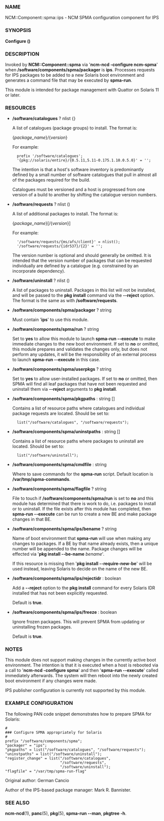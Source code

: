 ### NAME

NCM::Component::spma::ips - NCM SPMA configuration component for IPS

### SYNOPSIS

**Configure ()**

### DESCRIPTION

Invoked by **NCM::Component::spma** via '**ncm-ncd -configure ncm-spma**' when
**/software/components/spma/packager** is **ips**.  Processes requests for
IPS packages to be added to a new Solaris boot environment and generates a
command file that may be executed by **spma-run**.

This module is intended for package management with Quattor on Solaris 11
or later.

### RESOURCES

- **/software/catalogues** ? nlist {}

    A list of catalogues (package groups) to install.  The format is:

    {_package\_name_}/{_version_}

    For example:

        prefix '/software/catalogues';
        '{pkg://solaris/entire}/{0.5.11,5.11-0.175.1.10.0.5.0}' = '';

    The intention is that a host's software inventory is predominantly defined
    by a small number of software catalogues that pull in almost all of the
    packages required for the build.

    Catalogues must be versioned and a host is progressed from one version
    of a build to another by shifting the catalogue version numbers.

- **/software/requests** ? nlist ()

    A list of additional packages to install.  The format is:

    {_package\_name_}\[/{_version_}\]

    For example:

        '/software/requests/{ms/afs/client}' = nlist();
        '/software/requests/{idr537}/{2}' = '';

    The version number is optional and should generally be omitted.  It is
    intended that the version number of packages that can be requested individually
    are defined by a catalogue (e.g. constrained by an incorporate dependency).

- **/software/uninstall** ? nlist ()

    A list of packages to uninstall.  Packages in this list will not be installed,
    and will be passed to the **pkg install** command via the **--reject** option.
    The format is the same as with **/software/requests**.

- **/software/components/spma/packager** ? string

    Must contain '**ips**' to use this module.

- **/software/components/spma/run** ? string

    Set to **yes** to allow this module to launch **spma-run --execute** to make
    immediate changes to the new boot environment.  If set to **no** or omitted,
    this module prepares and validates the changes only, but does not perform
    any updates, it will be the responsibility of an external process to launch
    **spma-run --execute** in this case.

- **/software/components/spma/userpkgs** ? string

    Set to **yes** to allow user-installed packages.  If set to **no** or omitted,
    then SPMA will find all leaf packages that have not been requested and
    uninstall them via **--reject** arguments to **pkg install**.

- **/software/components/spma/pkgpaths** : string \[\]

    Contains a list of resource paths where catalogues and individual package
    requests are located.  Should be set to:

        list("/software/catalogues", "/software/requests");

- **/software/components/spma/uninstpaths** : string \[\]

    Contains a list of resource paths where packages to uninstall are located.
    Should be set to:

        list("/software/uninstall");

- **/software/components/spma/cmdfile** : string

    Where to save commands for the **spma-run** script.  Default location
    is **/var/tmp/spma-commands**.

- **/software/components/spma/flagfile** ? string

    File to touch if **/software/components/spma/run** is set to **no** and this
    module has determined that there is work to do, i.e. packages to install or
    to uninstall.  If the file exists after this module has completed, then
    **spma-run --execute** can be run to create a new BE and make package changes
    in that BE.

- **/software/components/spma/ips/bename** ? string

    Name of boot environment that **spma-run** will use when making any
    changes to packages.  If a BE by that name already exists, then a
    unique number will be appended to the name.  Package changes will
    be effected via '**pkg install --be-name** _bename_'.

    If this resource is missing then '**pkg install --require-new-be**' will be used
    instead, leaving Solaris to decide on the name of the new BE.

- **/software/components/spma/ips/rejectidr** : boolean

    Add a **--reject** option to the **pkg install** command for every Solaris IDR
    installed that has not been explicitly requested.

    Default is **true**.

- **/software/components/spma/ips/freeze** : boolean

    Ignore frozen packages.  This will prevent SPMA from updating or uninstalling
    frozen packages.

    Default is **true**.

### NOTES

This module does not support making changes in the currently active boot
environment.  The intention is that it is executed when a host is rebooted
via a call to '**ncm-ncd -configure spma**' and then '**spma-run --execute**'
called immediately afterwards.  The system will then reboot into the
newly created boot environment if any changes were made.

IPS publisher configuration is currently not supported by this module.

### EXAMPLE CONFIGURATION

The following PAN code snippet demonstrates how to prepare SPMA for
Solaris:

    #
    ### Configure SPMA appropriately for Solaris
    #
    prefix "/software/components/spma";
    "packager" = "ips";
    "pkgpaths" = list("/software/catalogues", "/software/requests");
    "uninstpaths" = list("/software/uninstall");
    "register_change" = list("/software/catalogues",
                             "/software/requests",
                             "/software/uninstall");
    "flagfile" = "/var/tmp/spma-run-flag"

Original author: German Cancio

Author of the IPS-based package manager: Mark R. Bannister.

### SEE ALSO

**ncm-ncd**(1), **panc**(5), **pkg**(5), **spma-run --man**, **pkgtree -h**.
